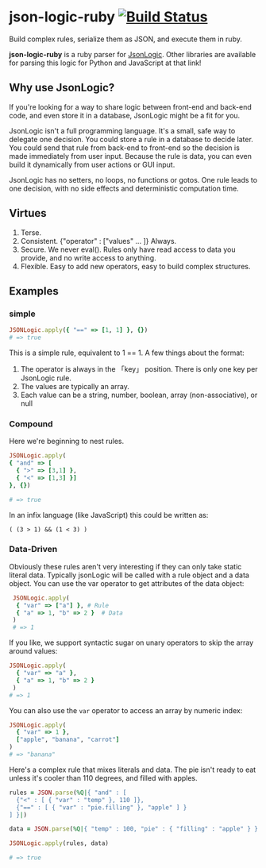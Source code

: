# json-logic-ruby [![Build Status](https://travis-ci.org/kennethgeerts/json-logic-ruby.svg?branch=master)](https://travis-ci.org/kennethgeerts/json-logic-ruby)

Build complex rules, serialize them as JSON, and execute them in ruby.

**json-logic-ruby** is a ruby parser for [JsonLogic](http://jsonlogic.com). Other libraries are available for parsing this logic for Python and JavaScript at that link!

## Why use JsonLogic?

If you're looking for a way to share logic between front-end and back-end code, and even store it in a database, JsonLogic might be a fit for you.

JsonLogic isn't a full programming language. It's a small, safe way to delegate one decision. You could store a rule in a database to decide later. You could send that rule from back-end to front-end so the decision is made immediately from user input. Because the rule is data, you can even build it dynamically from user actions or GUI input.

JsonLogic has no setters, no loops, no functions or gotos. One rule leads to one decision, with no side effects and deterministic computation time.

## Virtues
1. Terse.
2. Consistent. {"operator" : ["values" ... ]} Always.
3. Secure. We never eval(). Rules only have read access to data you provide, and no write access to anything.
4. Flexible. Easy to add new operators, easy to build complex structures.

## Examples

### simple

```ruby
JSONLogic.apply({ "==" => [1, 1] }, {})
# => true
```

This is a simple rule, equivalent to 1 == 1. A few things about the format:

1. The operator is always in the 「key」 position. There is only one key per JsonLogic rule.
2. The values are typically an array.
3. Each value can be a string, number, boolean, array (non-associative), or null

### Compound

Here we're beginning to nest rules.

```ruby
JSONLogic.apply(
{ "and" => [
  { ">" => [3,1] },
  { "<" => [1,3] }]
}, {})

# => true
```

In an infix language (like JavaScript) this could be written as:

```
( (3 > 1) && (1 < 3) )
```

### Data-Driven

Obviously these rules aren't very interesting if they can only take static literal data. Typically jsonLogic will be called with a rule object and a data object. You can use the var operator to get attributes of the data object:

```ruby
 JSONLogic.apply(
  { "var" => ["a"] }, # Rule
  { "a" => 1, "b" => 2 }  # Data
 )
 # => 1
```

If you like, we support syntactic sugar on unary operators to skip the array around values:


```ruby
JSONLogic.apply(
  { "var" => "a" },
  { "a" => 1, "b" => 2 }
 )
# => 1
```

You can also use the `var` operator to access an array by numeric index:

```ruby
JSONLogic.apply(
  { "var" => 1 },
  ["apple", "banana", "carrot"]
)
# => "banana"
```

Here's a complex rule that mixes literals and data. The pie isn't ready to eat unless it's cooler than 110 degrees, and filled with apples.

```ruby
rules = JSON.parse(%Q|{ "and" : [
  {"<" : [ { "var" : "temp" }, 110 ]},
  {"==" : [ { "var" : "pie.filling" }, "apple" ] }
] }|)

data = JSON.parse(%Q|{ "temp" : 100, "pie" : { "filling" : "apple" } }|)

JSONLogic.apply(rules, data)

# => true
```
